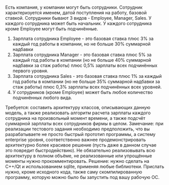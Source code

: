 Есть компания, у компании могут быть сотрудники. Сотрудник характеризуется именем,
датой поступления на работу, базовой ставкой.
Сотрудники бывают 3 видов - Employee, Manager, Sales. У каждого сотрудника может быть
начальник. У каждого сотрудника кроме Employee могут быть подчинённые.

1. Зарплата сотрудника Employee - это базовая ставка плюс 3% за каждый год работы
в компании, но не больше 30% суммарной надбавки
2. Зарплата сотрудника Manager - это базовая ставка плюс 5% за каждый год работы в
компании (но не больше 40% суммарной надбавки за стаж работы) плюс 0,5%
зарплаты всех подчинённых первого уровня.
3. Зарплата сотрудника Sales - это базовая ставка плюс 1% за каждый год работы в
компании (но не больше 35% суммарной надбавки за стаж работы) плюс 0,3%
зарплаты всех подчинённых всех уровней.
4. У сотрудников (кроме Employee) может быть любое количество подчинённых
любого вида.

Требуется: составить архитектуру классов, описывающих данную модель, а также реализовать
алгоритм расчета зарплаты каждого сотрудника на произвольный момент времени, а также
подсчёт суммарной зарплаты всех сотрудников фирмы в целом.
Замечание: при реализации тестового задания необходимо предположить, что вы
разрабатываете не просто быстрый прототип программы, а систему enterprise уровня,
соответственно важнее продемонстрировать архитектурно более красивое решение (пусть даже в
данном случае это повредит быстродействию). Не обязательно реализовывать всю архитектуру в
полном объёме, не реализованные или упрощённые моменты нужно прокомментировать.
Решение: нужно сделать на С++/Qt и использованием sqlite, применяя любые библиотеки.
Прислать нужно, кроме исходного кода, также саму скомпилированную программу, которую
можно было бы запустить под вашу рабочую ОС.
